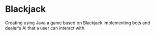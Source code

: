 # Blackjack
Creating using Java a game based on Blackjack implementing bots and dealer’s AI that a user can interact with.
